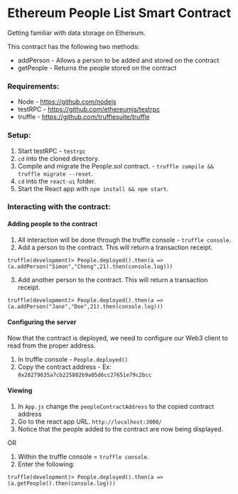 # Ethereum People List Smart Contract

Getting familiar with data storage on Ethereum.

This contract has the following two methods:
 - addPerson - Allows a person to be added and stored on the contract
 - getPeople - Returns the people stored on the contract

### Requirements:

- Node - https://github.com/nodejs
- testRPC - https://github.com/ethereumjs/testrpc                                                                                     
- truffle - https://github.com/trufflesuite/truffle

### Setup:
1. Start testRPC - `testrpc`
2. `cd` into the cloned directory.
3. Compile and migrate the People.sol contract. - `truffle compile && truffle migrate --reset`.
4. `cd` into the `react-ui` folder.
5. Start the React app with `npm install && npm start`.

### Interacting with the contract:

#### Adding people to the contract
1. All interaction will be done through the truffle console - `truffle console`.
2. Add a person to the contract. This will return a transaction receipt.
```
truffle(development)> People.deployed().then(a => (a.addPerson("Simon","Cheng",21).then(console.log)))
```
3. Add another person to the contract. This will return a transaction receipt.
```
truffle(development)> People.deployed().then(a => (a.addPerson("Jane","Doe",21).then(console.log)))
```

#### Configuring the server
Now that the contract is deployed, we need to configure our Web3 client to read from the proper address. 
1. In truffle console - `People.deployed()`
2. Copy the contract address - Ex: `0x28279635a7cb225802b9a05d6cc27651e79c2bcc`

#### Viewing 

1. In `App.js` change the `peopleContractAddress` to the copied contract address
1. Go to the react app URL. `http://localhost:3000/`
2. Notice that the people added to the contract are now being displayed.

OR

1. Within the truffle console = `truffle console`.
2. Enter the following:
```
truffle(development)> People.deployed().then(a => (a.getPeople().then(console.log)))
```




